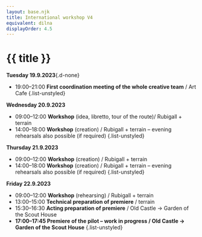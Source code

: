 ```yaml
---
layout: base.njk
title: International workshop V4
equivalent: dilna
displayOrder: 4.5
---
```


# {{ title }}

**<time datetime="2023-09-19">Tuesday 19.9.2023</time>**{.d-none}
- 19:00–21:00 **First coordination meeting of the whole creative team** / Art Cafe
{.list-unstyled}

**<time datetime="2023-09-20">Wednesday 20.9.2023</time>**
- 09:00–12:00 **Workshop** (idea, libretto, tour of the route)/ Rubigall + terrain
- 14:00–18:00 **Workshop** (creation) / Rubigall + terrain – evening rehearsals also possible (if required)
{.list-unstyled}

**<time datetime="2023-09-21">Thursday 21.9.2023</time>**
- 09:00–12:00 **Workshop** (creation) / Rubigall + terrain
- 14:00–18:00 **Workshop** (creation) / Rubigall + terrain – evening rehearsals also possible (if required)
{.list-unstyled}

**<time datetime="2023-09-22">Friday 22.9.2023</time>**
- 09:00–12:00 **Workshop** (rehearsing) / Rubigall + terrain
- 13:00–15:00 **Technical preparation of premiere** / terrain
- 15:30–16:30 **Acting preparation of premiere** / Old Castle → Garden of the Scout House
- **17:00–17:45 Premiere of the pilot – work in progress / Old Castle → Garden of the Scout House**
{.list-unstyled}
